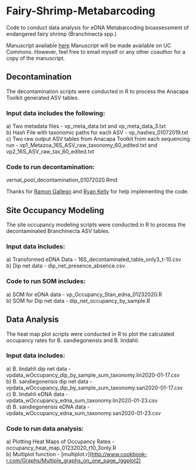 # Fairy-Shrimp-Metabarcoding
Code to conduct data analysis for eDNA Metabarcoding bioassessment of endangered fairy shrimp (Branchinecta spp.)

Manuscript available [here](https://link.springer.com/article/10.1007/s12686-020-01161-9)
Manuscript will be made available on UC Commons. However, feel free to email myself or any other coauthor for a copy of the manuscript.

## Decontamination
The decontamination scripts were conducted in R to process the Anacapa Toolkit generated ASV tables.   

### Input data includes the following:
a) Two metadata files - vp_meta_data.txt and vp_meta_data_3.txt    
b) Hash File with taxonomic paths for each ASV - vp_hashes_01072019.txt   
c) Two raw output ASV tables from Anacapa Toolkit from each sequencing run - vp1_Metazoa_16S_ASV_raw_taxonomy_60_edited.txt and vp2_16S_ASV_raw_tax_60_edited.txt    

### Code to run decontamination:
vernal_pool_decontamination_01072020.Rmd

Thanks for [Ramon Gallego](https://github.com/ramongallego?tab=repositories) and [Ryan Kelly](https://github.com/invertdna) for help implementing the code.  

## Site Occupancy Modeling
The site occupancy modeling scripts were conducted in R to process the decontaminated Branchinecta ASV tables.    

### Input data includes:
a) Transformed eDNA Data - 16S_decontaminated_table_only3_t-10.csv   
b) Dip net data - dip_net_presence_absence.csv   

### Code to run SOM includes:
a) SOM for eDNA data - vp_Occupancy_Stan_edna_01232020.R   
b) SOM for Dip net data - dip_net_occupancy_by_sample.R   

## Data Analysis
The heat map plot scripts were conducted in R to plot the calculated occupancy rates for B. sandiegonensis and B. lindahli.    

### Input data includes:
a) B. lindahli dip net data - vpdata_wOccupancy_dip_by_sample_sum_taxonomy.lin2020-01-17.csv    
b) B. sandiegonensis dip net data - vpdata_wOccupancy_dip_by_sample_sum_taxonomy.san2020-01-17.csv    
c) B. lindahli eDNA data - vpdata_wOccupancy_edna_sum_taxonomy.lin2020-01-23.csv  
d) B. sandiegonensis eDNA data - vpdata_wOccupancy_edna_sum_taxonomy.san2020-01-23.csv  

### Code to run data analysis:
a) Plotting Heat Maps of Occupancy Rates - occupancy_heat_map_01232020_t10_3only.R  
b) Multiplot function - [multiplot.r](http://www.cookbook-r.com/Graphs/Multiple_graphs_on_one_page_(ggplot2)  
